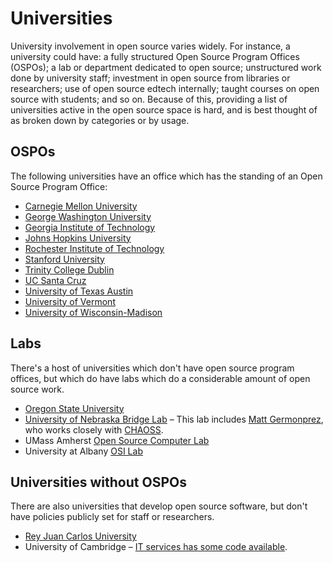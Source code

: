 # Universities

University involvement in open source varies widely. For instance, a university could have: a fully structured Open Source Program Offices (OSPOs); a lab or department dedicated to open source; unstructured work done by university staff; investment in open source from libraries or researchers; use of open source edtech internally; taught courses on open source with students; and so on. Because of this, providing a list of universities active in the open source space is hard, and is best thought of as broken down by categories or by usage.

## OSPOs

The following universities have an office which has the standing of an Open Source Program Office:

- [Carnegie Mellon University](./universities/carnegie-mellon-university.md)
- [George Washington University](./universities/george-washington.md)
- [Georgia Institute of Technology](./universities/georgia-institute-of-technology.md)
- [Johns Hopkins University](./universities/johns-hopkins-university.md)
- [Rochester Institute of Technology](./universities/rit.md)
- [Stanford University](./universities/stanford-university.md)
- [Trinity College Dublin](./universities/trinity-college-dublin.md)
- [UC Santa Cruz](./universities/university-of-california-santa-cruz.md)
- [University of Texas Austin](./universities/ut-austin.md)
- [University of Vermont](./universities/university-of-vermont.md)
- [University of Wisconsin-Madison](./universities/university-of-wisconsin-madison.md)

## Labs

There's a host of universities which don't have open source program offices, but which do have labs which do a considerable amount of open source work.

- [Oregon State University](./universities/oregon-state-university.md)
- [University of Nebraska Bridge Lab](https://www.unomaha.edu/college-of-information-science-and-technology/bridge/index.php) – This lab includes [Matt Germonprez](https://www.unomaha.edu/college-of-information-science-and-technology/about/faculty-staff/matt-germonprez.php), who works closely with [CHAOSS](https://chaoss.community/). <!-- TODO Link to Chaoss internally -->
- UMass Amherst [Open Source Computer Lab](https://www.umass.edu/opensource/content/mission.html)
- University at Albany [OSI Lab](https://www.albany.edu/cehc/osi-lab)

## Universities without OSPOs

There are also universities that develop open source software, but don't have policies publicly set for staff or researchers.

- [Rey Juan Carlos University](./universities/rey-juan-carlos-university.md)
- University of Cambridge – [IT services has some code available](https://www.dns.cam.ac.uk/about/floss.html).
